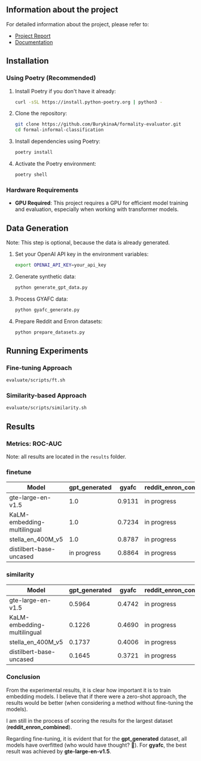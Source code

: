 ## Information about the project

For detailed information about the project, please refer to:
- [Project Report](report.md)
- [Documentation](documentation.md)

## Installation
### Using Poetry (Recommended)

1. Install Poetry if you don't have it already:
   ```bash
   curl -sSL https://install.python-poetry.org | python3 -
   ```

2. Clone the repository:
   ```bash
   git clone https://github.com/BurykinaA/formality-evaluator.git
   cd formal-informal-classification
   ```

3. Install dependencies using Poetry:
   ```bash
   poetry install
   ```

4. Activate the Poetry environment:
   ```bash
   poetry shell
   ```


### Hardware Requirements

- **GPU Required**: This project requires a GPU for efficient model training and evaluation, especially when working with transformer models.

## Data Generation

Note: This step is optional, because the data is already generated.

1. Set your OpenAI API key in the environment variables:
   ```bash
   export OPENAI_API_KEY=your_api_key
   ```

2. Generate synthetic data:
   ```bash
   python generate_gpt_data.py
   ```

3. Process GYAFC data:
   ```bash
   python gyafc_generate.py
   ```

4. Prepare Reddit and Enron datasets:
   ```bash
   python prepare_datasets.py
   ```

## Running Experiments

### Fine-tuning Approach

```bash
evaluate/scripts/ft.sh
```

### Similarity-based Approach

```bash
evaluate/scripts/similarity.sh
```

## Results


### Metrics: ROC-AUC

Note: all results are located in the `results` folder.

### finetune

| Model                      | gpt_generated | gyafc | reddit_enron_combined |
|----------------------------|--------------|-------|------------------------|
| gte-large-en-v1.5          |       1.0       |   0.9131    | in progress                       |
| KaLM-embedding-multilingual |      1.0    |   0.7234    | in progress                       |
| stella_en_400M_v5          |      1.0      |   0.8787   | in progress                     |
| distilbert-base-uncased    | in progress  | 0.8864 |  in progress                      |

### similarity

| Model                      | gpt_generated | gyafc | reddit_enron_combined |
|----------------------------|--------------|-------|------------------------|
| gte-large-en-v1.5          |       0.5964       |   0.4742    | in progress                       |
| KaLM-embedding-multilingual |       0.1226       | 0.4690      | in progress                       | 
| stella_en_400M_v5          |      0.1737        |  0.4006    |   in progress                     |
| distilbert-base-uncased    |     0.1645         |  0.3721     |  in progress                     |

### Conclusion
From the experimental results, it is clear how important it is to train embedding models. I believe that if there were a zero-shot approach, the results would be better (when considering a method without fine-tuning the models).  

I am still in the process of scoring the results for the largest dataset (**reddit_enron_combined**).  

Regarding fine-tuning, it is evident that for the **gpt_generated** dataset, all models have overfitted (who would have thought? 🙂). For **gyafc**, the best result was achieved by **gte-large-en-v1.5**.